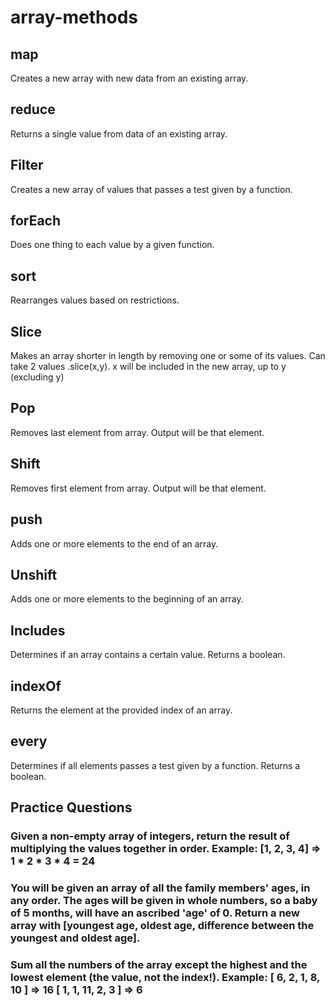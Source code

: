 # array-methods

## map 
Creates a new array with new data from an existing array.

## reduce 
Returns a single value from data of an existing array.

## Filter
Creates a new array of values that passes a test given by a function.

## forEach
Does one thing to each value by a given function.

## sort 
Rearranges values based on restrictions.

## Slice
Makes an array shorter in length by removing one or some of its values.
Can take 2 values .slice(x,y). x will be included in the new array, up to y (excluding y)

## Pop
Removes last element from array. Output will be that element.

## Shift
Removes first element from array. Output will be that element.

## push 
Adds one or more elements to the end of an array. 

## Unshift
Adds one or more elements to the beginning of an array.

## Includes
Determines if an array contains a certain value. Returns a boolean.

## indexOf 
Returns the element at the provided index of an array.

## every 
Determines if all elements passes a test given by a function. Returns a boolean.

## Practice Questions 
 
### Given a non-empty array of integers, return the result of multiplying the values together in order. Example: [1, 2, 3, 4] => 1 * 2 * 3 * 4 = 24 

### You will be given an array of all the family members' ages, in any order. The ages will be given in whole numbers, so a baby of 5 months, will have an ascribed 'age' of 0. Return a new array with [youngest age, oldest age, difference between the youngest and oldest age]. 
 
### Sum all the numbers of the array except the highest and the lowest element (the value, not the index!). Example: [ 6, 2, 1, 8, 10 ] => 16 [ 1, 1, 11, 2, 3 ] => 6

